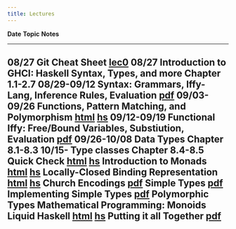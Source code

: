```yaml
---
title: Lectures
---
```


**Date**          **Topic**                                                      **Notes**
----------------- -------------------------------------------------------------- ------------------------
08/27             Git Cheat Sheet                                                [lec0]
08/27             Introduction to GHCI: Haskell Syntax, Types, and more          Chapter 1.1-2.7
08/29-09/12       Syntax: Grammars, Iffy-Lang, Inference Rules, Evaluation       [pdf][lec1]
09/03-09/26       Functions, Pattern Matching, and Polymorphism                  [html][lec2] [hs][lhs2]
09/12-09/19       Functional Iffy: Free/Bound Variables, Substiution, Evaluation [pdf][lec1]
09/26-10/08       Data Types                                                     Chapter 8.1-8.3
10/15-            Type classes                                                   Chapter 8.4-8.5
                  Quick Check                                                    [html][lec3] [hs][lhs3]
                  Introduction to Monads                                         [html][lec8] [hs][lhs8]
                  Locally-Closed Binding Representation                          [html][lec7] [hs][lhs1]
                  Church Encodings                                               [pdf][pdf4]
                  Simple Types                                                   [pdf][pdf4]
                  Implementing Simple Types                                      [pdf][pdf4]
                  Polymorphic Types
                  Mathematical Programming: Monoids
                  Liquid Haskell                                                 [html][lec9] [hs][lhs9]
                  Putting it all Together                                        [pdf][pdf4]    
---------------------------------------------------------------------------------------------------------

[lec0]: lectures/git.html
[lec1]: lectures/theory/Iffy-Lang/lect.pdf
[lec2]: lectures/lec-functions-patternmatching-polymorphism.html
[lhs2]: lectures/lec-functions-patternmatching-polymorphism.lhs
[lec3]: lectures/lec-quickcheck.html
[lhs3]: lectures/lec-quickcheck.lhs
[lec7]: lectures/lec-locally-closed-1.html
[lhs1]: lectures/lec-locally-closed-1.lhs
[pdf2]: lectures/theory/lambda-calculus/lect.pdf
[pdf4]: lectures/theory/church-encodings/lect.pdf
[lec8]: lectures/lec-monads-intro.html
[lhs8]: lectures/lec-monads-intro.lhs
[lec9]: lectures/lec-liquid-intro.html
[lhs9]: lectures/lec-liquid-intro.lhs
